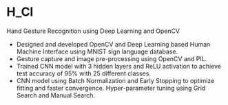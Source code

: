 # H_Cl
Hand Gesture Recognition using Deep Learning and OpenCV
*	Designed and developed OpenCV and Deep Learning based Human Machine Interface using MNIST sign language database.
*	Gesture capture and image pre-processing using OpenCV and PIL.
*	Trained CNN model with 3 hidden layers and ReLU activation to achieve test accuracy of 95% with 25 different classes.
*	CNN model using Batch Normalization and Early Stopping to optimize fitting and faster convergence. Hyper-parameter tuning using Grid Search and Manual Search.
